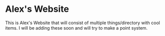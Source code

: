 # Alex's Website

This is Alex's Website that will consist of multiple things/directory with cool items. I will be adding these soon and will try to make a point system.
